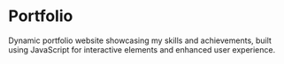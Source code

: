 # Portfolio
Dynamic portfolio website showcasing my skills and achievements, built using JavaScript for interactive elements and enhanced user experience.

